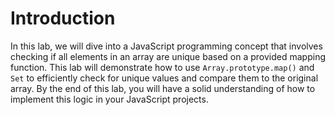 # Introduction

In this lab, we will dive into a JavaScript programming concept that involves checking if all elements in an array are unique based on a provided mapping function. This lab will demonstrate how to use `Array.prototype.map()` and `Set` to efficiently check for unique values and compare them to the original array. By the end of this lab, you will have a solid understanding of how to implement this logic in your JavaScript projects.
